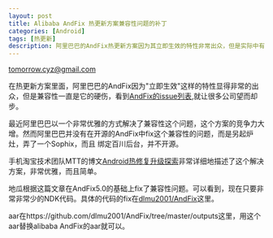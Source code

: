 ```yaml
---
layout: post
title: Alibaba AndFix 热更新方案兼容性问题的补丁 
categories: [Android]
tags: [热更新]
description: 阿里巴巴的AndFix热更新方案因为其立即生效的特性非常出众，但是实际中有很多兼容性的问题，阿里巴巴新的解决方案Sophix以一个非常优雅的方式解决了这个问题，可是Sophix需要绑定百川后台。有不少用户只想解决兼容性问题，并不想整体引入Sophix，所以根据阿里巴巴的文章做了一个AndFix5.0的patch，解决兼容性的问题。
---
```


tomorrow.cyz@gmail.com

在热更新方案里面，阿里巴巴的AndFix因为"立即生效"这样的特性显得非常的出众，但是兼容性一直是它的硬伤，看到[AndFix的issue列表](https://github.com/alibaba/AndFix/issues),就让很多公司望而却步。

最近阿里巴巴以一个非常优雅的方式解决了兼容性这个问题，这个方案的竞争力大增。然而阿里巴巴并没有在开源的AndFix中fix这个兼容性的问题，而是另起炉灶，弄了一个Sophix，而且
绑定百川后台，并不开源。

手机淘宝技术团队MTT的博文[Android热修复升级探索](http://mp.weixin.qq.com/s/Uv0BS67-wgvCor6Fss6ChQ)非常详细地描述了这个解决方案，非常优雅，而且简单。

地瓜根据这篇文章在AndFix5.0的基础上fix了兼容性问题。可以看到，现在只要非常非常少的NDK代码。具体的代码的fix在[dlmu2001/AndFix](https://github.com/dlmu2001/AndFix)这里。

aar在https://github.com/dlmu2001/AndFix/tree/master/outputs这里，用这个aar替换alibaba AndFix的aar就可以。




 

